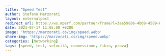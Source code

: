 ```yaml
---
title: "Speed Test"
author: Stefano Marzorati
layout: externalpost
redirect_url: https://ws.nperf.com/partner/frame?l=3ae59686-4b09-4589-8fe6-c78922620a04
date: 2021-07-17 11:05:00 +0200
image: 'https://marzorati.co/img/speed.webp'
share-img: 'https://marzorati.co/img/speed.webp'
categories: [Networking]
tags: [speed, test, velocità, connessione, fibra, prova]
---
```

